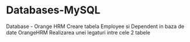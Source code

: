 # Databases-MySQL
Database - Orange HRM
Creare tabela Employee si Dependent in baza de date OrangeHRM
Realizarea unei legaturi intre cele 2 tabele


